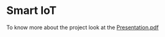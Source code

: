 # Smart IoT


To know more about the project look at the [Presentation.pdf](Assignment3_Ferrario_Gabriele.pdf)
